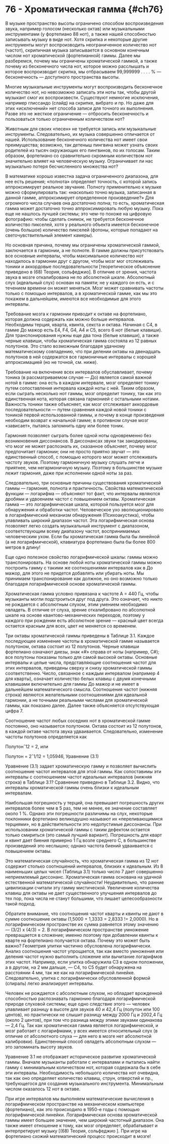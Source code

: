 # 76 - Хроматическая гамма {#ch76}

В музыке пространство высоты ограничено способом воспроизведения звука, например голосом (несколько октав) или музыкальными инструментами (у фортепиано 88 нот), а также нашей способностью записывать музыку в виде нот. Хотя скрипка и некоторые другие инструменты могут воспроизводить неограниченное количество нот (частот), скрипичная музыка записывается в основном конечным числом нот хроматической (фортепианной) гаммы. Далее мы разберемся, почему мы ограничены хроматической гаммой, а также почему из бесконечного числа нот, которое можно расслышать и которое воспроизводит скрипка, мы отбрасываем 99,999999 . . . . % — бесконечность — доступного пространства высоты.

Многие музыкальные инструменты могут воспроизводить бесконечное количество нот, но невозможно записать эти ноты так, чтобы другой музыкант смог их воспроизвести. Существуют немногие исключения, например глиссандо (слайд) на скрипке, вибрато и пр. Но даже для этих «исключений» нет способа записи для точного их выполнения. Разве это не жесткое ограничение — отбросить бесконечность и пользоваться только ограниченным количеством нот?

Животным для своих «песен» не требуется запись или музыкальные инструменты. Следовательно, их музыка совершенно отличается от нашей. Использование бесконечного количества нот имеет свои преимущества; возможно, так детеныш пингвина может узнать своих родителей из тысяч окружающих его пингвинов, по их голосам. Таким образом, фортепиано со сравнительно скромным количеством нот значительно влияет на человеческую музыку. Ограничивает ли нас музыкально потеря бесчисленного множества нот?

В математике хорошо известна задача ограниченного диапазона, для нее есть решения; «полнота» определяет точность, с которой запись аппроксимирует реальное звучание. Полноту применительно к музыке можно сформулировать так: «насколько точно музыка, записанная в данной гамме, аппроксимирует определенное произведение?» Для огромного числа случаев она достаточно полна; то есть, хроматическая гамма может достаточно точно аппроксимировать любую музыку. Пока еще не нашлось лучшей системы; это чем-то похоже на цифровую фотографию: чтобы сделать снимок, не требуется бесконечное количество пикселей, хотя у реального объекта имеется бесконечное (очень большое) количество пикселей (фотоны, которые попадают на светочувствительный элемент камеры).

Но основная причина, почему мы ограничены хроматической гаммой, заключается в гармонии, а не полноте. В гамме должны присутствовать все основные интервалы, чтобы максимальное количество нот находилось в гармонии друг с другом, чтобы мозг мог отслеживать тоники и аккордовые последовательности [теоретическое объяснение приведено в (68) Теория, сольфеджио]. В отличие от зрения, частота звука в мозге откалибрована не по абсолютной шкале. Абсолютный слух (идеальный слух) основан на памяти; не у каждого он есть, и с течением времени он может меняться. Мозг может сравнивать частоты только с помощью интервалов, а в хроматической гамме, как мы это покажем в дальнейшем, имеются все необходимые для этого интервалы.

Требование мозга к гармонии приводит к октаве на фортепиано, которая должна содержать как можно больше интервалов. Необходимы терция, кварта, квинта, секста и октава. Начиная с C4, в гамме До мажор есть E4, F4, G4, A4 и C5, всего 6 нот (белые клавиши). Для транспонирования нужны еще два тона (белые клавиши), а также черные клавиши, чтобы хроматическая гамма состояла из 12 равных полутонов. Это стало возможным благодаря удачному математическому совпадению, что при делении октавы на двенадцать полутонов в ней содержатся все гармоничные интервалы с хорошей аппроксимацией (но не точной, см. ниже).

Требование на включение всех интервалов обуславливает, почему тоника (в рассматриваемом случае — До) является самой важной нотой в гамме: она есть в каждом интервале, мозг определяет тонику путем сопоставления интервала каждой ноты с ней. Таким образом, если сыграть несколько нот гаммы, мозг определит тонику, так как это единственная нота, которая связана гармонией с остальными нотами. Важность тоники также объясняет, как мозг отслеживает аккордовые последовательности — путем сравнения каждой новой тоники с тоникой первой использованной гаммы, и почему в конце произведения необходим возврат к начальной гамме; в противном случае мозг «зависает», пытаясь запомнить одну или более тоник.

Гармония позволяет сыграть более одной ноты одновременно без возникновения диссонансов. В диссонансах звуки так закодированы, что мозг не может распознать их, сказанное объясняет, почему мозг предпочитает гармонии; они не просто приятно звучат — это единственный способ, с помощью которого мозг может отслеживать частоту звуков. Поэтому гармоничную музыку слушать легче и приятнее, чем негармоничную музыку. Поэтому в большинстве музыке лежит гармония, даже при исполнении одной ноты за раз.

Следовательно, три основные причины существования хроматической гаммы — гармония, полнота и практичность. Свойства математической функции — логарифма — объясняют тот факт, что интервалы являются дробями и удвоением частот с повышением октавы. Хроматическая гамма — это логарифмическая шкала, которой пользуется мозг для обнаружения и обработки частот. Человеческое ухо эволюционировало в логарифмический механизм обнаружения (Психоакустика), чтобы улавливать широкий диапазон частот. Эта логарифмическая основа позволяет легко создать музыкальный инструмент с диапазоном, соответствующим всему диапазону частот, воспринимаемых человеческим ухом. Если бы хроматическая гамма была бы линейной (а не логарифмической), клавиатура фортепиано была бы более 800 метров в длину!

Еще одно полезное свойство логарифмической шкалы: гаммы можно транспонировать. На основе любой ноты хроматической гаммы можно построить гамму с такими же соотношениями интервалов как в До мажор, для этого не придется добавлять или убирать ноты. Мы принимаем транспонирование как должное, но оно возможно только благодаря логарифмической основе хроматической гаммы.

Хроматическая гамма условно привязана к частоте A = 440 Гц, чтобы музыканты могли подстроиться друг под друга. Это означает, что никто не рождается с абсолютным слухом, этим умением необходимо овладеть. В отличие от слуха, зрение откалибровано по абсолютной шкале на основе квантово-механических переходов, поэтому у каждого при рождении есть абсолютное зрение — красный цвет всегда остается красным для всех, цвет не меняется со временем.

Три октавы хроматической гаммы приведены в Таблице 3.1. Каждое последующее изменение частоты в хроматической гамме называется полутоном, октава состоит из 12 полутонов. Черные клавиши фортепиано означают диезы, знак «#» справа от ноты (например, C#); все полутоны показаны только для самой высокой октавы. Основные интервалы и целые числа, представляющие соотношения частот для этих интервалов, приведены сверху и снизу хроматической гаммы соответственно. Число, связанное с каждым интервалом (например 4 для кварты), означает количество белых клавиш с двумя конечными клавишами включительно для гаммы До мажор и не имеет в дальнейшем математического смысла. Соотношения частот (нижняя строка) являются желательными соотношениями для идеальной гармонии, а не точными реальными числами для хроматической гаммы, как показано далее. Далее также объясняется отсутствующая цифра 7.

Соотношение частот любых соседних нот в хроматической гамме постоянно, оно называется полутоном. Октава состоит из 12 полутонов, в каждой октаве частота звука удваивается. Следовательно, изменение частоты полутонов определяется как

Полутонˆ12 = 2, или

Полутон = 2ˆ1/12 = 1,05946, Уравнение (3.1)

Уравнение (3.1) задает хроматическую гамму и позволяет вычислить соотношение частот интервалов для этой гаммы. Как сопоставимы эти интервалы с соотношением частот идеальных интервалов (нижняя строка) в Таблице 3.1? Сравнение приведено в Таблице 3.2. Видно, что интервалы хроматической гаммы очень близки к идеальным интервалам.

Наибольшая погрешность у терций, она превышает погрешность других интервалов более чем в 5 раз, тем не менее, ее значение составляет около 1 %. Однако эти погрешности различимы на слух, некоторые поклонники фортепиано великодушно называют их «переливающимися терциями», но в действительности это недопустимые диссонансы. При использовании хроматической гаммы с таким дефектом остается только смириться (это самый лучший вариант). Погрешность для кварт и квинт дает биения примерно 1 Гц возле среднего C, в большинстве произведений это неслышно; однако частота биений удваивается с повышением октавы.

Это математическая случайность, что хроматическая гамма из 12 нот содержит столько соотношений интервалов, близких к идеальным. Из 8 наименьших целых чисел (Таблица 3.1) только число 7 дает совершенно неприемлемый диссонанс. Хроматическая гамма основана на удачной естественной математической случайности! Неудивительно, что ранние цивилизации считали эту гамму мистической. Увеличение количества клавиш для октавы не дает существенного улучшения интервалов до тех пор, пока числа не станут большими, что лишает целесообразности такой подход.

Обратите внимание, что соотношения частот кварты и квинты не дают в сумме соотношение октавы (1,5000 + 1,3333 = 2,8333 != 2,0000). Но в логарифмическом пространстве их сумма равняется этому значению — (3/2) x (4/3) = 2. В логарифмическом пространстве умножение превращается в сложение; именно поэтому при добавлении квинты к кварте на фортепиано получается октава. Почему это может быть важно? Геометрия улитки частично обусловлена логарифмически. Анализ соотношения частот упрощается, так как вместо умножения или деления частот нужно выполнить сложение или вычитание логарифмов этих частот. Например, если улитка обнаружила C3 в одном положении, а в другом, на 2 мм дальше, — C4, то C5 будет обнаружена на расстоянии 4 мм, так же как на логарифмической линейке. Следовательно, улитка с логарифмически обусловленной формой (спираль) легко анализирует интервалы.

Человек не рождается с абсолютным слухом, но обладает врожденной способностью распознавать гармонию благодаря логарифмической природе слуховой системы; еще одно следствие этого — человек улавливает разницу в высоте для звуков 40 и 42,4 Гц (полутон или 100 центов), но практически не слышит разницу между 2000 Гц и 2002,4 Гц (около 2 центов), при том что разница между этими звуками одинакова — 2,4 Гц. Так как хроматическая гамма является логарифмической, и мозг работает с логарифмами, у всех имеется относительный слух (в отличие от абсолютного слуха — для него в мозге нет абсолютной калибровки). Единственный способ овладеть абсолютным слухом — это запоминать высоту звуков.

Уравнение 3.1 не отображает историческое развитие хроматической гаммы. Вначале музыканты работали с интервалами и пытались найти гамму с минимальным количеством нот, которая содержала бы в себе эти интервалы. Необходимость небольшого количества нот очевидна, так как оно определяет количество клавиш, струн, отверстий и пр., требующегося для создания музыкального инструмента. Минимальным числом оказалось 12 нот в октаве.

При игре интервалов мы выполняем математические вычисления в логарифмическом пространстве на механическом компьютере (фортепиано), как это происходило в 1950-е годы с помощью логарифмической линейки. Логарифмическая основа хроматической гаммы имеет большее значение, чем широкий частотный диапазон. Она также имеет отношение к тому, как мозг определяет, обрабатывает и интерпретирует музыку [(68) Теория, сольфеджио ]. При игре на фортепиано схожий математический процесс происходит в мозге!
